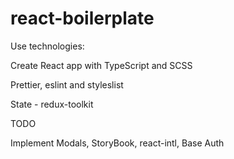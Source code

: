 # react-boilerplate

Use technologies:

Create React app with TypeScript and SCSS

Prettier, eslint and styleslist

State - redux-toolkit

TODO

Implement Modals, StoryBook, react-intl, Base Auth
